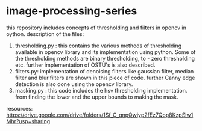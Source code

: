 # image-processing-series
this repository includes concepts of thresholding and filters in opencv in oython.
description of the files:
1. thresholding.py : this contains the various methods of thresholding available in opencv library and its implementation using python. Some of the thresholding methods are binary thresholding, to - zero thresholding etc. further implementation of OSTU's is also described.
2. filters.py: implementation of denoising filters like gaussian filter, median filter and blur filters are shown in this piece of code. further Canny edge detection is also done using the opencv library.
3. masking.py : this code includes the hsv thresholding implementation. from finding the lower and the upper bounds to making the mask.

resources: https://drive.google.com/drive/folders/1Sf_C_qnpQwiyp2fEz7Qop8KzpSlw1Mhr?usp=sharing
  
